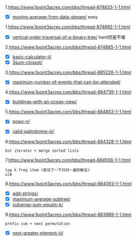 1.https://www.1point3acres.com/bbs/thread-874833-1-1.html
- [x] [moving-average-from-data-stream/](https://leetcode.com/problems/moving-average-from-data-stream/submissions/)
easy

1.https://www.1point3acres.com/bbs/thread-874892-1-1.html
- [x] [vertical-order-traversal-of-a-binary-tree/](https://leetcode.com/problems/vertical-order-traversal-of-a-binary-tree/) hard但是不难

2.https://www.1point3acres.com/bbs/thread-874885-1-1.html
- [x] [basic-calculator-ii/](https://leetcode.com/problems/basic-calculator-ii/)
- [x] [3sum-closest/](https://leetcode.com/problems/3sum-closest/)

3.https://www.1point3acres.com/bbs/thread-885226-1-1.html
- [x] [maximum-number-of-events-that-can-be-attended/](https://leetcode.com/problems/maximum-number-of-events-that-can-be-attended/)

4.https://www.1point3acres.com/bbs/thread-884739-1-1.html
- [x] [buildings-with-an-ocean-view/](https://leetcode.com/problems/buildings-with-an-ocean-view/)

5.https://www.1point3acres.com/bbs/thread-884853-1-1.html
- [x] [powx-n/](https://leetcode.com/problems/powx-n/)
- [x] [valid-palindrome-iii/](https://leetcode.com/problems/valid-palindrome-iii/)


6.https://www.1point3acres.com/bbs/thread-884328-1-1.html
```
bst iterator + merge sorted lists
```
7.https://www.1point3acres.com/bbs/thread-884556-1-1.html
```
top k freq item (尝试了一下只扫一遍的解法)
LCA
```

8.https://www.1point3acres.com/bbs/thread-884063-1-1.html
- [x] [add-strings/](https://leetcode.com/problems/add-strings/)
- [x] [maximum-average-subtree/](https://leetcode.com/problems/maximum-average-subtree/)
- [x] [subarray-sum-equals-k/](https://leetcode.com/problems/subarray-sum-equals-k/)

9.https://www.1point3acres.com/bbs/thread-883989-1-1.html
```
prefix sum + next permutation
```
 - [x] [next-greater-element-iii/](https://leetcode.com/problems/next-greater-element-iii/)